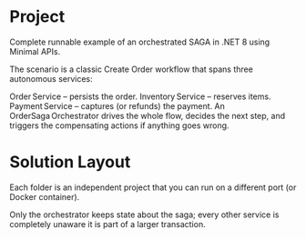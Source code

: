 # Project

Complete runnable example of an orchestrated SAGA in .NET 8 using Minimal APIs.

The scenario is a classic Create Order workflow that spans three autonomous services:

Order Service – persists the order.
Inventory Service – reserves items.
Payment Service – captures (or refunds) the payment.
An OrderSaga Orchestrator drives the whole flow, decides the next step, and triggers the compensating actions if anything goes wrong.

# Solution Layout

Each folder is an independent project that you can run on a different port (or Docker container).

Only the orchestrator keeps state about the saga; every other service is completely unaware it is part of a larger transaction.
